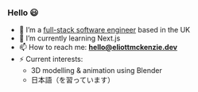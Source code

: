### Hello 😃

<!--
**eli099/eli099** is a ✨ _special_ ✨ repository because its `README.md` (this file) appears on your GitHub profile.

Here are some ideas to get you started:

- 🔭 I’m currently working on ...
- 🌱 I’m currently learning ...
- 👯 I’m looking to collaborate on ...
- 🤔 I’m looking for help with ...
- 💬 Ask me about ...
- 📫 How to reach me: ...
- 😄 Pronouns: ...
- ⚡ Fun fact: ...
-->

- 🔭 I’m a [full-stack software engineer](https://eliottmckenzie.dev) based in the UK
- 🌱 I’m currently learning Next.js
- 📫 How to reach me: **hello@eliottmckenzie.dev**
- ⚡ Current interests:
  * 3D modelling & animation using Blender
  * 日本語（を習っています）
